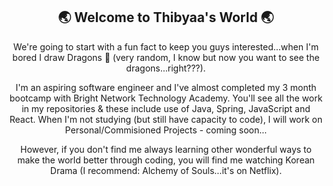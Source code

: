 <h2 align="center"> 🌏 Welcome to Thibyaa's World 🌏 </h2>

<p align="center"> We're going to start with a fun fact to keep you guys interested...when I'm bored I draw Dragons 🐉 (very random, I know but now you want to see the dragons...right???).

<p align="center"> I'm an aspiring software engineer and I've almost completed my 3 month bootcamp with Bright Network Technology Academy. You'll see all the work in my repositories & these include use of Java, Spring, JavaScript and React. When I'm not studying (but still have capacity to code), I will work on Personal/Commisioned Projects - coming soon...

<p align="center"> However, if you don't find me always learning other wonderful ways to make the world better through coding, you will find me watching Korean Drama (I recommend: Alchemy of Souls...it's on Netflix).
  
<!--  
![Anurag's GitHub stats](https://github-readme-stats.vercel.app/api?username=thibyaa&show_icons=true&theme=omni&count_private=true)
[![Top Langs](https://github-readme-stats.vercel.app/api/top-langs/?username=thibyaa&layout=compact)](https://github.com/anuraghazra/github-readme-stats) 
-->
